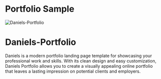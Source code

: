 # Portfolio Sample
![Daniels-Portfolio](https://images2.imgbox.com/a1/c5/PMPDIZwp_o.png)



# Daniels-Portfolio
Daniels is a modern portfolio landing page template for showcasing your professional work and skills. With its clean design and easy customization, Daniels Portfolio allows you to create a visually appealing online portfolio that leaves a lasting impression on potential clients and employers.
